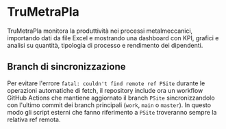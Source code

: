 # TruMetraPla

TruMetraPla monitora la produttività nei processi metalmeccanici, importando dati da file Excel e mostrando una dashboard con KPI, grafici e analisi su quantità, tipologia di processo e rendimento dei dipendenti.

## Branch di sincronizzazione

Per evitare l'errore `fatal: couldn't find remote ref PSite` durante le operazioni automatiche di fetch, il repository include ora un workflow GitHub Actions che mantiene aggiornato il branch `PSite` sincronizzandolo con l'ultimo commit dei branch principali (`work`, `main` o `master`). In questo modo gli script esterni che fanno riferimento a `PSite` troveranno sempre la relativa ref remota.
